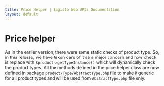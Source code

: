 ```yaml
---
title: Price Helper | Bagisto Web APIs Documentation
layout: default
---
```


# Price helper

As in the earlier version, there were some static checks of product type. So, in this release, we have taken care of it as a major concern and now check is replace with `$product->getTypeInstance()` which will dynamically check the product types. All the methods defined in the price helper class are now defined in package `product/Type/AbstractType.php` file to make it generic for all product types and will be used from `AbstractType.php` file only.

